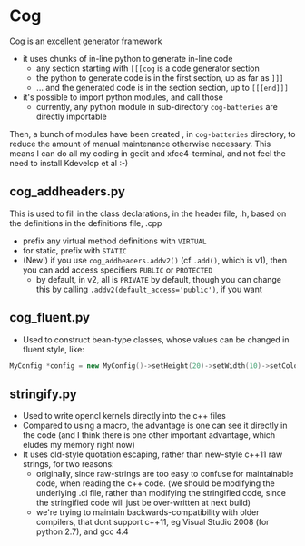 # Cog

Cog is an excellent generator framework
* it uses chunks of in-line python to generate in-line code
  * any section starting with `[[[cog` is a code generator section
  * the python to generate code is in the first section, up as far as `]]]`
  * ... and the generated code is in the section section, up to `[[[end]]]`
* it's possible to import python modules, and call those
  * currently, any python module in sub-directory `cog-batteries` are directly importable

Then, a bunch of modules have been created , in `cog-batteries` directory, to reduce the amount of manual maintenance otherwise necessary.  This means I can do all my coding in gedit and xfce4-terminal, and not feel the need to install Kdevelop et al :-)

## cog_addheaders.py

This is used to fill in the class declarations, in the header file, .h, based on the definitions in the definitions file, .cpp
* prefix any virtual method definitions with `VIRTUAL`
* for static, prefix with `STATIC`
* (New!) if you use `cog_addheaders.addv2()` (cf `.add()`, which is v1), then you can add access specifiers `PUBLIC` or `PROTECTED`
  * by default, in v2, all is `PRIVATE` by default, though you can change this by calling `.addv2(default_access='public')`, if you want

## cog_fluent.py

* Used to construct bean-type classes, whose values can be changed in fluent style, like:

```c++
MyConfig *config = new MyConfig()->setHeight(20)->setWidth(10)->setColor('red');
```

## stringify.py

* Used to write opencl kernels directly into the c++ files
* Compared to using a macro, the advantage is one can see it directly in the code (and I think there is one other important advantage, which eludes my memory right now)
* It uses old-style quotation escaping, rather than new-style c++11 raw strings, for two reasons:
  * originally, since raw-strings are too easy to confuse for maintainable code, when reading the c++ code. (we should be modifying the underlying .cl file, rather than modifying the stringified code, since the stringified code will just be over-written at next build)
  * we're trying to maintain backwards-compatibility with older compilers, that dont support c++11, eg Visual Studio 2008 (for python 2.7), and gcc 4.4

